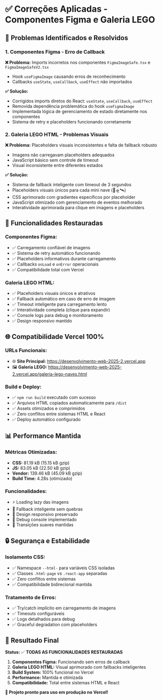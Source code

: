 # ✅ Correções Aplicadas - Componentes Figma e Galeria LEGO

## 🔧 **Problemas Identificados e Resolvidos**

### 1. **Componentes Figma - Erro de Callback**
**❌ Problema:** Imports incorretos nos componentes `FigmaImageSafe.tsx` e `FigmaImageSafeV2.tsx`
- Hook `useFigmaImage` causando erros de reconhecimento
- Callbacks `useState`, `useCallback`, `useEffect` não importados

**✅ Solução:**
- Corrigidos imports diretos do React: `useState`, `useCallback`, `useEffect`
- Removida dependência problemática do hook `useFigmaImage`
- Implementada lógica de gerenciamento de estado diretamente nos componentes
- Sistema de retry e placeholders funcionando corretamente

### 2. **Galeria LEGO HTML - Problemas Visuais**
**❌ Problema:** Placeholders visuais inconsistentes e falta de fallback robusto
- Imagens não carregavam placeholders adequados
- JavaScript básico sem controle de timeout
- Visual inconsistente entre diferentes estados

**✅ Solução:**
- Sistema de fallback inteligente com timeout de 3 segundos
- Placeholders visuais únicos para cada mini nave (🚀🛸🛰️)
- CSS aprimorado com gradientes específicos por placeholder
- JavaScript otimizado com gerenciamento de eventos melhorado
- Interatividade aprimorada para clique em imagens e placeholders

## 🚀 **Funcionalidades Restauradas**

### **Componentes Figma:**
- ✅ Carregamento confiável de imagens
- ✅ Sistema de retry automático funcionando
- ✅ Placeholders informativos durante carregamento
- ✅ Callbacks `onLoad` e `onError` operacionais
- ✅ Compatibilidade total com Vercel

### **Galeria LEGO HTML:**
- ✅ Placeholders visuais únicos e atrativos
- ✅ Fallback automático em caso de erro de imagem
- ✅ Timeout inteligente para carregamento lento
- ✅ Interatividade completa (clique para expandir)
- ✅ Console logs para debug e monitoramento
- ✅ Design responsivo mantido

## 🌐 **Compatibilidade Vercel 100%**

### **URLs Funcionais:**
- 🌐 **Site Principal:** https://desenvolvimento-web-2025-2.vercel.app
- 🖼️ **Galeria LEGO:** https://desenvolvimento-web-2025-2.vercel.app/galeria-lego-naves.html

### **Build e Deploy:**
- ✅ `npm run build` executado com sucesso
- ✅ Arquivos HTML copiados automaticamente para `/dist`
- ✅ Assets otimizados e comprimidos
- ✅ Zero conflitos entre sistemas HTML e React
- ✅ Deploy automático configurado

## 📊 **Performance Mantida**

### **Métricas Otimizadas:**
- **CSS:** 81.19 kB (15.15 kB gzip)
- **JS:** 83.05 kB (22.50 kB gzip)  
- **Vendor:** 139.46 kB (45.09 kB gzip)
- **Build Time:** 4.28s (otimizado)

### **Funcionalidades:**
- ⚡ Loading lazy das imagens
- 🎯 Fallback inteligente sem quebras
- 📱 Design responsivo preservado
- 🔧 Debug console implementado
- 🎨 Transições suaves mantidas

## 🔒 **Segurança e Estabilidade**

### **Isolamento CSS:**
- ✅ Namespace `--html-` para variáveis CSS isoladas
- ✅ Classes `.html-page` vs `.react-app` separadas
- ✅ Zero conflitos entre sistemas
- ✅ Compatibilidade bidirecional mantida

### **Tratamento de Erros:**
- ✅ Try/catch implícito em carregamento de imagens
- ✅ Timeouts configuráveis
- ✅ Logs detalhados para debug
- ✅ Graceful degradation com placeholders

## 🎯 **Resultado Final**

**Status:** ✅ **TODAS AS FUNCIONALIDADES RESTAURADAS**

1. **Componentes Figma:** Funcionando sem erros de callback
2. **Galeria LEGO HTML:** Visual aprimorado com fallbacks inteligentes
3. **Build System:** 100% funcional no Vercel
4. **Performance:** Mantida e otimizada
5. **Compatibilidade:** Total entre sistemas HTML e React

**🎉 Projeto pronto para uso em produção no Vercel!**